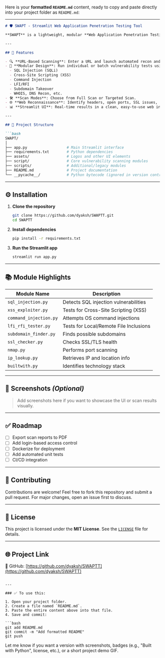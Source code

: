Here is your **formatted `README.md`** content, ready to copy and paste directly into your project folder as `README.md`:

---

````markdown
# 🛡️ SWAPT - Streamlit Web Application Penetration Testing Tool

**SWAPT** is a lightweight, modular **Web Application Penetration Testing** tool built using **Python** and **Streamlit**. It allows users to perform security scans on websites through an interactive interface and modular backend.

---

## 🚀 Features

- 🔍 **URL-Based Scanning**: Enter a URL and launch automated recon and vulnerability testing.
- 🧱 **Modular Design**: Run individual or batch vulnerability tests using:
  - SQL Injection (SQLi)
  - Cross-Site Scripting (XSS)
  - Command Injection
  - LFI/RFI
  - Subdomain Takeover
  - WHOIS, DNS Recon, etc.
- 🛠️ **Scan Modes**: Choose from Full Scan or Targeted Scan.
- 🌐 **Web Reconnaissance**: Identify headers, open ports, SSL issues, technologies used, and more.
- 📊 **Streamlit UI**: Real-time results in a clean, easy-to-use web interface.

---

## 📁 Project Structure

```bash
SWAPT/
│
├── app.py                  # Main Streamlit interface
├── requirements.txt        # Python dependencies
├── assets/                 # Logos and other UI elements
├── script/                 # Core vulnerability scanning modules
├── scripts/                # Additional/legacy modules
├── README.md               # Project documentation
└── __pycache__/            # Python bytecode (ignored in version control)
````

---

## ⚙️ Installation

1. **Clone the repository**

   ```bash
   git clone https://github.com/dyaksh/SWAPTT.git
   cd SWAPTT
   ```

2. **Install dependencies**

   ```bash
   pip install -r requirements.txt
   ```

3. **Run the Streamlit app**

   ```bash
   streamlit run app.py
   ```

---

## 📚 Module Highlights

| Module Name            | Description                            |
| ---------------------- | -------------------------------------- |
| `sql_injection.py`     | Detects SQL injection vulnerabilities  |
| `xss_exploiter.py`     | Tests for Cross-Site Scripting (XSS)   |
| `command_injection.py` | Attempts OS command injections         |
| `lfi_rfi_tester.py`    | Tests for Local/Remote File Inclusions |
| `subdomain_finder.py`  | Finds possible subdomains              |
| `ssl_checker.py`       | Checks SSL/TLS health                  |
| `nmap.py`              | Performs port scanning                 |
| `ip_lookup.py`         | Retrieves IP and location info         |
| `builtwith.py`         | Identifies technology stack            |

---

## 📸 Screenshots *(Optional)*

> Add screenshots here if you want to showcase the UI or scan results visually.

---

## ✅ Roadmap

* [ ] Export scan reports to PDF
* [ ] Add login-based access control
* [ ] Dockerize for deployment
* [ ] Add automated unit tests
* [ ] CI/CD integration

---

## 🤝 Contributing

Contributions are welcome!
Feel free to fork this repository and submit a pull request.
For major changes, open an issue first to discuss.

---

## 📄 License

This project is licensed under the **MIT License**. See the [`LICENSE`](LICENSE) file for details.

---

## 🌐 Project Link

🔗 GitHub: [https://github.com/dyaksh/SWAPTT](https://github.com/dyaksh/SWAPTT)

````

---

### ✅ To use this:

1. Open your project folder.
2. Create a file named `README.md`.
3. Paste the entire content above into that file.
4. Save and commit:

```bash
git add README.md
git commit -m "Add formatted README"
git push
````

Let me know if you want a version with screenshots, badges (e.g., "Built with Python", license, etc.), or a short project demo GIF.
